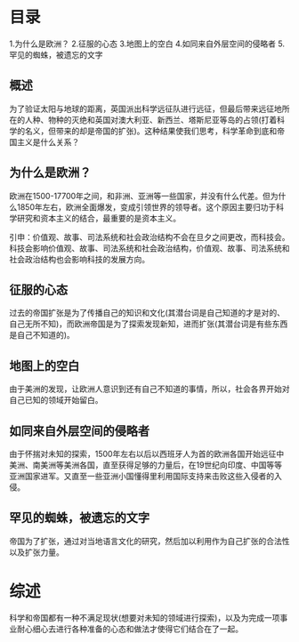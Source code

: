 # 目录
1.为什么是欧洲？
2.征服的心态
3.地图上的空白
4.如同来自外层空间的侵略者
5.罕见的蜘蛛，被遗忘的文字

## 概述
为了验证太阳与地球的距离，英国派出科学远征队进行远征，但最后带来远征地所在的人种、物种的灭绝和英国对澳大利亚、新西兰、塔斯尼亚等岛的占领(打着科学的名义，但带来的却是帝国的扩张)。这种结果使我们思考，科学革命到底和帝国主义是什么关系？

## 为什么是欧洲？
欧洲在1500-17700年之间，和非洲、亚洲等一些国家，并没有什么代差。但为什么1850年左右，欧洲全面爆发，变成引领世界的领导者。这个原因主要归功于科学研究和资本主义的结合，最重要的是资本主义。

引申：价值观、故事、司法系统和社会政治结构不会在旦夕之间更改，而科技会。科技会影响价值观、故事、司法系统和社会政治结构，价值观、故事、司法系统和社会政治结构也会影响科技的发展方向。
## 征服的心态
  过去的帝国扩张是为了传播自己的知识和文化(其潜台词是自己知道的才是对的、自己无所不知)，而欧洲帝国是为了探索发现新知，进而扩张(其潜台词是有些东西是自己不知道的)。

## 地图上的空白
由于美洲的发现，让欧洲人意识到还有自己不知道的事情，所以，社会各界开始对自己已知的领域开始留白。

## 如同来自外层空间的侵略者
  由于怀揣对未知的探索，1500年左右以后以西班牙人为首的欧洲各国开始远征中美洲、南美洲等美洲各国，直至获得足够的力量后，在19世纪向印度、中国等等亚洲国家进军。又直至一些亚洲小国懂得里利用国际支持来击败这些入侵者的入侵。

## 罕见的蜘蛛，被遗忘的文字
  帝国为了扩张，通过对当地语言文化的研究，然后加以利用作为自己扩张的合法性以及扩张力量。

# 综述
科学和帝国都有一种不满足现状(想要对未知的领域进行探索)，以及为完成一项事业耐心细心去进行各种准备的心态和做法才使得它们结合在了一起。  